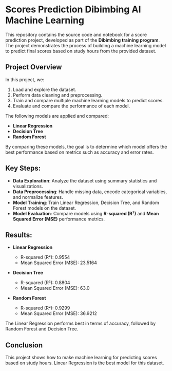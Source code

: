 # Scores Prediction Dibimbing AI Machine Learning

This repository contains the source code and notebook for a score prediction project, developed as part of the **Dibimbing training program**. The project demonstrates the process of building a machine learning model to predict final scores based on study hours from the provided dataset.

## Project Overview

In this project, we:
1. Load and explore the dataset.
2. Perform data cleaning and preprocessing.
3. Train and compare multiple machine learning models to predict scores.
4. Evaluate and compare the performance of each model.

The following models are applied and compared:
- **Linear Regression**
- **Decision Tree**
- **Random Forest**

By comparing these models, the goal is to determine which model offers the best performance based on metrics such as accuracy and error rates.

## Key Steps:

- **Data Exploration**: Analyze the dataset using summary statistics and visualizations.
- **Data Preprocessing**: Handle missing data, encode categorical variables, and normalize features.
- **Model Training**: Train Linear Regression, Decision Tree, and Random Forest models on the dataset.
- **Model Evaluation**: Compare models using **R-squared (R²)** and **Mean Squared Error (MSE)** performance metrics.

## Results:
- **Linear Regression**
    - R-squared (R²): 0.9554
    - Mean Squared Error (MSE): 23.5164

- **Decision Tree**
    -   R-squared (R²): 0.8804
    -   Mean Squared Error (MSE): 63.0

- **Random Forest**
    -   R-squared (R²): 0.9299
    -   Mean Squared Error (MSE): 36.9212

The Linear Regression performs best in terms of accuracy, followed by Random Forest and Decision Tree.

## Conclusion
This project shows how to make machine learning for predicting scores based on study hours. Linear Regression is the best model for this dataset.
